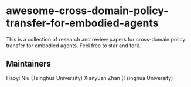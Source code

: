# awesome-cross-domain-policy-transfer-for-embodied-agents
This is a collection of research and review papers for cross-domain policy transfer for embodied agents. Feel free to star and fork.

## Maintainers
Haoyi Niu (Tsinghua University)
Xianyuan Zhan (Tsinghua University)
